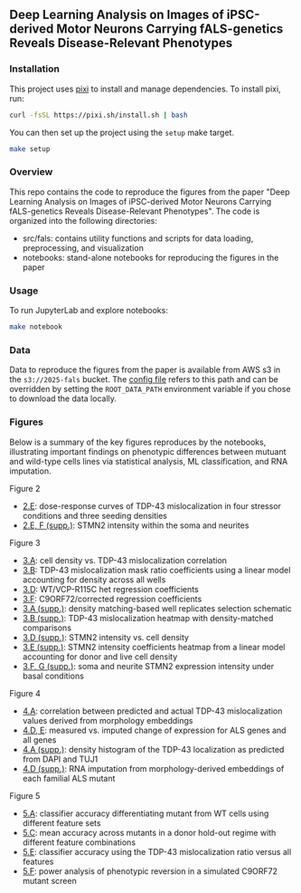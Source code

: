 ## Deep Learning Analysis on Images of iPSC-derived Motor Neurons Carrying fALS-genetics Reveals Disease-Relevant Phenotypes




### Installation
This project uses [pixi](https://prefix.dev/) to install and manage dependencies.  To install pixi, run:
```bash
curl -fsSL https://pixi.sh/install.sh | bash
```

You can then set up the project using the `setup` make target.
```bash
make setup
```

### Overview
This repo contains the code to reproduce the figures from the paper "Deep Learning Analysis on Images of iPSC-derived Motor Neurons Carrying fALS-genetics Reveals Disease-Relevant Phenotypes".  The code is organized into the following directories:
* src/fals: contains utility functions and scripts for data loading, preprocessing, and visualization
* notebooks: stand-alone notebooks for reproducing the figures in the paper

### Usage
To run JupyterLab and explore notebooks:
```bash
make notebook
```

### Data
Data to reproduce the figures from the paper is available from AWS s3 in the `s3://2025-fals` bucket.  The [config file](src/fals/config.py) refers to this path and can be overridden by setting the `ROOT_DATA_PATH` environment variable if you chose to download the data locally.

### Figures
Below is a summary of the key figures reproduces by the notebooks, illustrating important findings on phenotypic
differences between mutuant and wild-type cells lines via statistical analysis, ML classification, and RNA imputation.

Figure 2
* [2.E](notebooks/anchor_phenotype_figures.ipynb): dose-response curves of TDP-43 mislocalization in four stressor conditions and three seeding densities
* [2.E, F (supp.)](notebooks/anchor_phenotype_figures.ipynb): STMN2 intensity within the soma and neurites

Figure 3
* [3.A](notebooks/anchor_phenotype_figures.ipynb): cell density vs. TDP-43 mislocalization correlation
* [3.B](notebooks/anchor_phenotype_figures.ipynb): TDP-43 mislocalization mask ratio coefficients using a linear model accounting for density across all wells
* [3.D](notebooks/anchor_phenotype_figures.ipynb): WT/VCP-R115C het regression coefficients
* [3.F](notebooks/anchor_phenotype_figures.ipynb): C9ORF72/corrected regression coefficients
* [3.A (supp.)](notebooks/anchor_phenotype_figures.ipynb): density matching-based well replicates selection schematic
* [3.B (supp.)](notebooks/anchor_phenotype_figures.ipynb): TDP-43 mislocalization heatmap with density-matched comparisons
* [3.D (supp.)](notebooks/anchor_phenotype_figures.ipynb): STMN2 intensity vs. cell density
* [3.E (supp.)](notebooks/anchor_phenotype_figures.ipynb): STMN2 intensity coefficients heatmap from a linear model accounting for donor and live cell density
* [3.F, G (supp.)](notebooks/anchor_phenotype_figures.ipynb): soma and neurite STMN2 expression intensity under basal conditions


Figure 4
* [4.A](notebooks/ml_imaging_figures.ipynb): correlation between predicted and actual TDP-43 mislocalization values derived from morphology embeddings
* [4.D, E](notebooks/ml_rna_imputation_figures.ipynb): measured vs. imputed change of expression for ALS genes and all genes
* [4.A (supp.)](notebooks/ml_imaging_figures.ipynb): density histogram of the TDP-43 localization as predicted from DAPI and TUJ1
* [4.D (supp.)](notebooks/ml_rna_imputation_figures.ipynb): RNA imputation from morphology-derived embeddings of each familial ALS mutant

Figure 5
* [5.A](notebooks/ml_imaging_figures.ipynb): classifier accuracy differentiating mutant from WT cells using different feature sets
* [5.C](notebooks/ml_imaging_figures.ipynb): mean accuracy across mutants in a donor hold-out regime with different feature combinations
* [5.E](notebooks/ml_imaging_figures.ipynb): classifier accuracy using the TDP-43 mislocalization ratio versus all features
* [5.F](notebooks/ml_imaging_figures.ipynb): power analysis of phenotypic reversion in a simulated C9ORF72 mutant screen
